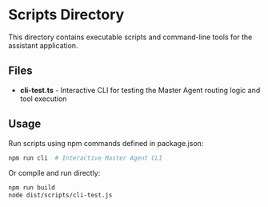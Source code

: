 # Scripts Directory

This directory contains executable scripts and command-line tools for the assistant application.

## Files

- **cli-test.ts** - Interactive CLI for testing the Master Agent routing logic and tool execution

## Usage

Run scripts using npm commands defined in package.json:

```bash
npm run cli  # Interactive Master Agent CLI
```

Or compile and run directly:

```bash
npm run build
node dist/scripts/cli-test.js
```